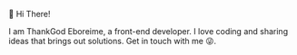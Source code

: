  👋 Hi There!

I am ThankGod Eboreime, a front-end developer. I love coding and sharing ideas that brings out solutions. Get in touch with me  😜.
